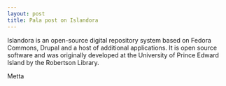 ```yaml
---
layout: post
title: Pala post on Islandora
---
```


Islandora is an open-source digital repository system based on Fedora Commons, Drupal and a host of additional applications. 
It is open source software and was originally developed at the University of Prince Edward Island by the Robertson Library.

Metta
